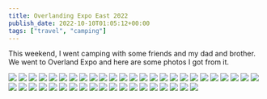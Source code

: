 ```yaml
---
title: Overlanding Expo East 2022
publish_date: 2022-10-10T01:05:12+00:00
tags: ["travel", "camping"]
---
```


This weekend, I went camping with some friends and my dad and brother. We went to Overland Expo and here are some photos I got from it.

![](https://lukebouch-com.s3.us-west-004.backblazeb2.com/150/c0f04a38-ae3a-4b94-ab3b-0f1f7a1a3d0d.jpg)
![](https://lukebouch-com.s3.us-west-004.backblazeb2.com/151/86448ea6-e183-400f-9005-5ca9378ee5d1.jpg)
![](https://lukebouch-com.s3.us-west-004.backblazeb2.com/152/a710d383-29ce-4291-9ef8-2b3b43c0abd9.jpg)
![](https://lukebouch-com.s3.us-west-004.backblazeb2.com/153/bd2889de-a44e-401c-8169-cdc7b416b370.jpg)
![](https://lukebouch-com.s3.us-west-004.backblazeb2.com/154/c273e053-5a65-422e-a8bf-2fe42c28c958.jpg)
![](https://lukebouch-com.s3.us-west-004.backblazeb2.com/155/b8067ad8-8bf9-42b9-9e34-8be79e8a56c1.jpg)
![](https://lukebouch-com.s3.us-west-004.backblazeb2.com/156/51fe7ba5-78eb-417f-9047-bcfe5f95a12d.jpg)
![](https://lukebouch-com.s3.us-west-004.backblazeb2.com/157/f801bd18-e90a-4080-a13c-758c4c895d37.jpg)
![](https://lukebouch-com.s3.us-west-004.backblazeb2.com/158/cbedbbb3-d3c9-48a2-a5e5-2da1bfa7a6aa.jpg)
![](https://lukebouch-com.s3.us-west-004.backblazeb2.com/159/382c20c5-b02f-447e-bd2b-70f8af6406f6.jpg)
![](https://lukebouch-com.s3.us-west-004.backblazeb2.com/160/74cec214-9894-4427-a803-c988cabc484d.jpg)
![](https://lukebouch-com.s3.us-west-004.backblazeb2.com/161/1a746f5f-7c49-4fd0-93e1-ea507e7491a9.jpg)
![](https://lukebouch-com.s3.us-west-004.backblazeb2.com/162/ece1ba0e-89da-4088-b405-3b7f29a8035a.jpg)
![](https://lukebouch-com.s3.us-west-004.backblazeb2.com/163/9cb01bbc-17d3-4908-913c-813ad198ba18.jpg)
![](https://lukebouch-com.s3.us-west-004.backblazeb2.com/164/834206a4-fe7e-4f93-bacf-e460aa46a22e.jpg)
![](https://lukebouch-com.s3.us-west-004.backblazeb2.com/165/e46be2e1-2246-43dd-a313-2324b4c9acd1.jpg)
![](https://lukebouch-com.s3.us-west-004.backblazeb2.com/166/10a13534-5b39-4e6b-b632-cbf7fa70d3bc.jpg)
![](https://lukebouch-com.s3.us-west-004.backblazeb2.com/167/377494e4-f993-4db1-8d39-68a0968c3909.jpg)
![](https://lukebouch-com.s3.us-west-004.backblazeb2.com/168/87331a88-523f-4932-8caf-a93cccebfeed.jpg)
![](https://lukebouch-com.s3.us-west-004.backblazeb2.com/169/f7dd7a65-e85b-4a0e-95e7-26e3e29717d8.jpg)
![](https://lukebouch-com.s3.us-west-004.backblazeb2.com/170/9e309a3d-ebe6-4278-b38b-ead6fa1f4e10.jpg)
![](https://lukebouch-com.s3.us-west-004.backblazeb2.com/171/ea05a826-d4fc-4a9c-92a0-6bfb7ddd90b0.jpg)
![](https://lukebouch-com.s3.us-west-004.backblazeb2.com/172/280aee92-2140-4bed-860d-c6a2be401657.jpg)
![](https://lukebouch-com.s3.us-west-004.backblazeb2.com/173/d50f4ec3-9ed8-4faa-ada5-201da2a1d955.jpg)
![](https://lukebouch-com.s3.us-west-004.backblazeb2.com/174/dad0fa5d-b139-475b-923e-09297fab008b.jpg)
![](https://lukebouch-com.s3.us-west-004.backblazeb2.com/175/428e9e79-e817-4a12-ade4-6e172c8b5f35.jpg)
![](https://lukebouch-com.s3.us-west-004.backblazeb2.com/176/e770a209-5752-41af-8190-983ec715c19e.jpg)
![](https://lukebouch-com.s3.us-west-004.backblazeb2.com/177/7a20973f-c063-4966-80cd-74d5a6af2e31.jpg)
![](https://lukebouch-com.s3.us-west-004.backblazeb2.com/178/308324d8-155e-49af-934a-6d22e8141fca.jpg)
![](https://lukebouch-com.s3.us-west-004.backblazeb2.com/179/38f809e9-887d-4284-b1e8-8d6e478e5037.jpg)
![](https://lukebouch-com.s3.us-west-004.backblazeb2.com/180/c4db6f1d-634b-42d1-b259-a982f099465f.jpg)
![](https://lukebouch-com.s3.us-west-004.backblazeb2.com/181/ea10f42b-7105-4b9a-a55c-9c55187b0bfd.jpg)
![](https://lukebouch-com.s3.us-west-004.backblazeb2.com/182/8de16c8d-3c09-46a1-b2fc-3db562103a27.jpg)
![](https://lukebouch-com.s3.us-west-004.backblazeb2.com/183/75752d78-42da-4dd5-8c1c-e695ce84d511.jpg)
![](https://lukebouch-com.s3.us-west-004.backblazeb2.com/184/1fc680a1-d0dd-490f-b8b0-5ce49c79857c.jpg)
![](https://lukebouch-com.s3.us-west-004.backblazeb2.com/185/69382268-e7f8-4f4c-a8ba-79a17a5dfd95.jpg)
![](https://lukebouch-com.s3.us-west-004.backblazeb2.com/186/1f4d5b9a-663b-4f22-a846-1f80d04280c6.jpg)
![](https://lukebouch-com.s3.us-west-004.backblazeb2.com/187/2f579698-e45f-45ef-bb7b-d5adf0362976.jpg)
![](https://lukebouch-com.s3.us-west-004.backblazeb2.com/188/94e312db-cce6-47a2-bf18-98274d9afab7.jpg)
![](https://lukebouch-com.s3.us-west-004.backblazeb2.com/189/bcd9cbb6-e2ca-4ea6-9493-7b2464cd6ad5.jpg)
![](https://lukebouch-com.s3.us-west-004.backblazeb2.com/190/4676a6d8-5a27-4fe2-a6f2-ddd3b3beb59e.jpg)
![](https://lukebouch-com.s3.us-west-004.backblazeb2.com/191/43ef5b1a-682a-4975-9443-42584adb8319.jpg)
![](https://lukebouch-com.s3.us-west-004.backblazeb2.com/192/c1879871-efe8-4d17-9d0b-b7bcb2b153ea.jpg)
![](https://lukebouch-com.s3.us-west-004.backblazeb2.com/193/cb24fb39-4884-407e-826a-abf8f0424362.jpg)
